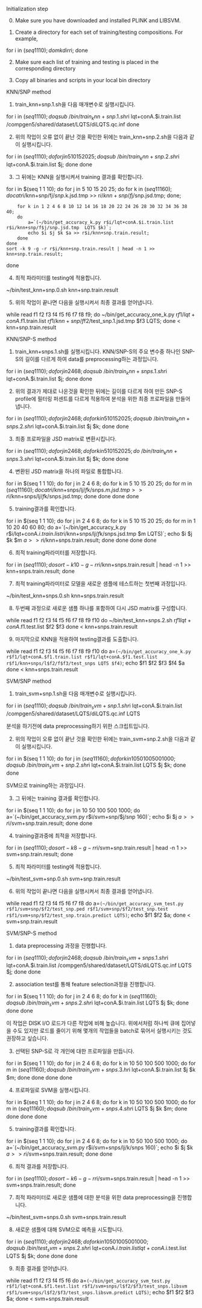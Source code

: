 Initialization step

0) Make sure you have downloaded and installed PLINK and LIBSVM. 

1) Create a directory for each set of training/testing compositions. For example,

for i in $(seq 1 1 10);
do
	mkdir r$i;
done

2) Make sure each list of training and testing is placed in the corresponding directory

3) Copy all binaries and scripts in your local bin directory

KNN/SNP method

1) train_knn+snp.1.sh을 다음 매개변수로 실행시킵니다. 

for i in $(seq 1 1 10);
do
	qsub ~/bin/train_knn+snp.1.sh r$i lqt+conA.$i.train.list /compgen5/shared/dataset/LQTS/diLQTS.qc.inf
done

2) 위의 작업이 오류 없이 끝난 것을 확인한 뒤에는 train_knn+snp.2.sh을 다음과 같이 실행시킵니다. 

for i in $(seq 1 1 10);
do
	for j in 5 10 15 20 25;
	do
		qsub ~/bin/train_knn+snp.2.sh r$i lqt+conA.$i.train.list $j;
	done
done

3) 그 뒤에는 KNN을 실행시켜서 training 결과를 확인합니다. 

for i in $(seq 1 1 10);
do
	for j in 5 10 15 20 25;
	do
		for k in $(seq 1 1 160); 
		do
			cat r$i/knn+snp/f$j/snp.$k.jsd.tmp >> r$i/knn+snp/f$j/snp.jsd.tmp; 
		done;
		
		for k in 1 2 4 6 8 10 12 14 16 18 20 22 24 26 28 30 32 34 36 38 40; 
		do
			a=`(~/bin/get_accuracy_k.py r$i/lqt+conA.$i.train.list r$i/knn+snp/f$j/snp.jsd.tmp  LQTS $k)`;
			echo $i $j $k $a >> r$i/knn+snp.train.result;	 
		done
	done
	sort -k 9 -g -r r$i/knn+snp.train.result | head -n 1 >> knn+snp.train.result;
done

4) 최적 파라미터를 testing에 적용합니다.

~/bin/test_knn+snp.0.sh knn+snp.train.result

5) 위의 작업이 끝나면 다음을 실행시켜서 최종 결과를 얻어냅니다.

while read f1 f2 f3 f4 f5 f6 f7 f8 f9;
do
	~/bin/get_accuracy_one_k.py r$f1/lqt+conA.$f1.train.list r$f1/knn+snp/f$f2/test_snp.1.jsd.tmp $f3 LQTS;
done < knn+snp.train.result

KNN/SNP-S method

1) train_knn+snps.1.sh를 실행시킵니다. KNN/SNP-S의 주요 변수중 하나인 SNP-S의 길이를 다르게 하여 data를 preprocessing하는 과정입니다.

for i in $(seq 1 1 10);
do
	for j in 2 4 6 8;
	do
		qsub ~/bin/train_knn+snps.1.sh r$i lqt+conA.$i.train.list $j;
	done
done

2) 위의 결과가 제대로 나온것을 확인한 뒤에는 길이를 다르게 하여 만든 SNP-S profile에 필터링 퍼센트를 다르게 적용하여 분석을 위한 최종 프로파일을 만들어 냅니다.

for i in $(seq 1 1 10); do for j in 2 4 6 8; do for k in 5 10 15 20 25; do qsub ~/bin/train_knn+snps.2.sh r$i lqt+conA.$i.train.list $j $k; done done

3) 최종 프로파일을 JSD matrix로 변환시킵니다.

for i in $(seq 1 1 10); do for j in 2 4 6 8; do for k in 5 10 15 20 25; do ~/bin/train_knn+snps.3.sh r$i lqt+conA.$i.train.list $j $k; done done

4) 변환된 JSD matrix을 하나의 파일로 통합합니다. 

for i in $(seq 1 1 10); do for j in 2 4 6 8; do for k in 5 10 15 20 25; do for m in $(seq 1 1 160); do cat r$i/knn+snps/l$j/f$k/snps.$m.jsd.tmp >> r$i/knn+snps/l$j/f$k/snps.jsd.tmp; done done done done

5) training결과를 확인합니다. 

for i in $(seq 1 1 10); do for j in 2 4 6 8; do for k in 5 10 15 20 25; do for m in 1 10 20 40 60 80; do a=`(~/bin/get_accuracy_k.py r$i/lqt+conA.$i.train.list r$i/knn+snps/l$j/f$k/snps.jsd.tmp $m LQTS)`; echo $i $j $k $m $a >> r$i/knn+snps.train.result; done done done done

6) 최적 training파라미터를 저장합니다.

for i in $(seq 1 1 10); do sort -k 10 -g -r r$i/knn+snps.train.result | head -n 1 >> knn+snps.train.result; done

7) 최적 training파라미터로 모델을 새로운 샘플에 테스트하는 첫번째 과정입니다. 

~/bin/test_knn+snps.0.sh knn+snps.train.result

8) 두번째 과정으로 새로운 샘플 하나를 포함하여 다시 JSD matrix를 구성합니다. 

while read f1 f2 f3 f4 f5 f6 f7 f8 f9 f10
do
        ~/bin/test_knn+snps.2.sh r$f1 lqt+conA.$f1.test.list $f2 $f3
done < knn+snps.train.result

9) 마지막으로 KNN을 적용하여 testing결과를 도출합니다.

while read f1 f2 f3 f4 f5 f6 f7 f8 f9 f10 do a=`(~/bin/get_accuracy_one_k.py r$f1/lqt+conA.$f1.train.list r$f1/lqt+conA.$f1.test.list r$f1/knn+snps/l$f2/f$f3/test_snps LQTS $f4)`; echo $f1 $f2 $f3 $f4 $a done < knn+snps.train.result

SVM/SNP method

1) train_svm+snp.1.sh을 다음 매개변수로 실행시킵니다. 

for i in $(seq 1 1 10); do qsub ~/bin/train_svm+snp.1.sh r$i lqt+conA.$i.train.list /compgen5/shared/dataset/LQTS/diLQTS.qc.inf LQTS

분석을 하기전에 data preprocessing하기 위한 스크립트입니다.

2) 위의 작업이 오류 없이 끝난 것을 확인한 뒤에는 train_svm+snp.2.sh을 다음과 같이 실행시킵니다. 

for i in $(seq 1 1 10); do for j in $(seq 1 1 160); do for k in 10 50 100 500 1000; do qsub ~/bin/train_svm+snp.2.sh r$i lqt+conA.$i.train.list LQTS $j $k; done done

SVM으로 training하는 과정입니다. 

3) 그 뒤에는 training 결과를 확인합니다. 

for i in $(seq 1 1 10); do for j in 10 50 100 500 1000; do a=`(~/bin/get_accuracy_svm.py r$i/svm+snp/$j/snp 160)`; echo $i $j $a >> r$i/svm+snp.train.result; done done

4) training결과중에 최적을 저장합니다. 

for i in $(seq 1 1 10); do sort -k 8 -g -r r$i/svm+snp.train.result | head -n 1 >> svm+snp.train.result; done

5) 최적 파라미터를 testing에 적용합니다.

~/bin/test_svm+snp.0.sh svm+snp.train.result

6) 위의 작업이 끝나면 다음을 실행시켜서 최종 결과를 얻어냅니다.

while read f1 f2 f3 f4 f5 f6 f7 f8 do a=`(~/bin/get_accuracy_svm_test.py r$f1/svm+snp/$f2/test_snp.ped r$f1/svm+snp/$f2/test_snp.test r$f1/svm+snp/$f2/test_snp.train.predict LQTS)`; echo $f1 $f2 $a; done < svm+snp.train.result

SVM/SNP-S method

1) data preprocessing 과정을 진행합니다.

for i in $(seq 1 1 10); do for j in 2 4 6 8; do qsub ~/bin/train_svm+snps.1.sh r$i lqt+conA.$i.train.list /compgen5/shared/dataset/LQTS/diLQTS.qc.inf LQTS $j; done done

2) association test를 통해 feature selection과정을 진행합니다.

for i in $(seq 1 1 10); do for j in 2 4 6 8; do for k in $(seq 1 1 160); do qsub ~/bin/train_svm+snps.2.sh r$i lqt+conA.$i.train.list LQTS $j $k; done done done

이 작업은 DISK I/O 로드가 다른 작업에 비해 높습니다. 위에서처럼 하나씩 큐에 집어넣을 수도 있지만 로드를 줄이기 위해 몇개의 작업들을 batch로 묶어서 실행시키는 것도 권장하고 싶습니다. 

3) 선택된 SNP-S로 각 개인에 대한 프로파일을 만듭니다. 

for i in $(seq 1 1 10); do for j in 2 4 6 8; do for k in 10 50 100 500 1000; do for m in $(seq 1 1 160); do qsub ~/bin/train_svm+snps.3.h r$i lqt+conA.$i.train.list $j $k $m; done done done done

4) 프로파일로 SVM을 실행시킵니다. 

for i in $(seq 1 1 10); do for j in 2 4 6 8; do for k in 10 50 100 500 1000; do for m in $(seq 1 1 160); do qsub ~/bin/train_svm+snps.4.sh r$i LQTS $j $k $m; done done done done

5) training결과를 확인합니다.

for i in $(seq 1 1 10); do for j in 2 4 6 8; do for k in 10 50 100 500 1000; do a=`(~/bin/get_accuracy_svm.py r$i/svm+snps/l$j/$k/snps 160)`; echo $i $j $k $a >> r$i/svm+snps.train.result; done done

6) 최적 결과를 저장합니다.

for i in $(seq 1 1 10); do sort -k 6 -g -r r$i/svm+snps.train.result | head -n 1 >> svm+snps.train.result; done

7) 최적 파라미터로 새로운 샘플에 대한 분석을 위한 data preprocessing을 진행합니다. 

~/bin/test_svm+snps.0.sh svm+snps.train.result

8) 새로운 샘플에 대해 SVM으로 예측을 시도합니다. 

for i in $(seq 1 1 10); do for j in 2 4 6 8; do for k in 10 50 100 500 1000; do qsub ~/bin/test_svm+snps.2.sh r$i lqt+conA.$i.train.list lqt+conA.$i.test.list LQTS $j $k; done done done

9) 최종 결과를 얻어냅니다. 

while read f1 f2 f3 f4 f5 f6 do a=`(~/bin/get_accuracy_svm_test.py r$f1/lqt+conA.$f1.test.list r$f1/svm+snps/l$f2/$f3/test_snps.libsvm r$f1/svm+snps/l$f2/$f3/test_snps.libsvm.predict LQTS)`; echo $f1 $f2 $f3 $a; done < svm+snps.train.result

